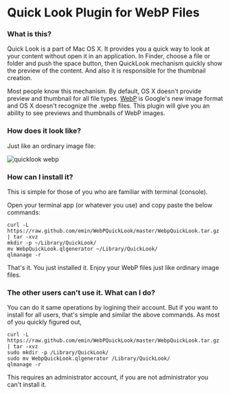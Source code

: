 Quick Look Plugin for WebP Files
================================

### What is this?

  Quick Look is a part of Mac OS X. It provides you a quick way
  to look at your content without open it in an application.
  In Finder, choose a file or folder and push the space button, then QuickLook
  mechanism quickly show the preview of the content. And also it is responsible
  for the thumbnail creation.

  Most people know this mechanism. By default, OS X doesn't provide preview and
  thumbnail for all file types. [WebP](https://developers.google.com/speed/webp/) is Google's new image format and OS X
  doesn't recognize the .webp files. This plugin will give you an ability to
  see previews and thumbnails of WebP images.

### How does it look like?

  Just like an ordinary image file:

  ![quicklook webp](https://raw.github.com/emin/WebPQuickLook/master/screenshot.png 'WebP')


### How can I install it?

  This is simple for those of you who are familiar with terminal
  (console).

  Open your terminal app (or whatever you use) and copy paste the below
  commands:

	curl -L https://raw.github.com/emin/WebPQuickLook/master/WebpQuickLook.tar.gz | tar -xvz
	mkdir -p ~/Library/QuickLook/
	mv WebpQuickLook.qlgenerator ~/Library/QuickLook/
	qlmanage -r


  That's it. You just installed it. Enjoy your WebP files just like ordinary
  image files.

### The other users can't use it. What can I do?

  You can do it same operations by logining their account. But if you want
  to install for all users, that's simple and similar the above commands.
  As most of you quickly figured out,

	curl -L https://raw.github.com/emin/WebPQuickLook/master/WebpQuickLook.tar.gz | tar -xvz
	sudo mkdir -p /Library/QuickLook/
	sudo mv WebpQuickLook.qlgenerator /Library/QuickLook/
	qlmanage -r


  This requires an administrator account, if you are not administrator you
  can't install it.



